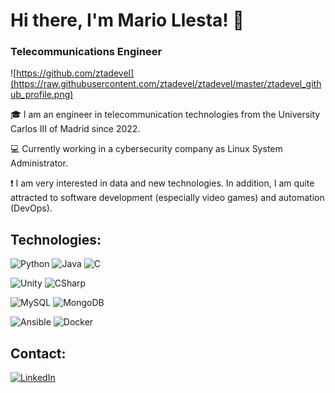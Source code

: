 # Hi there, I'm Mario Llesta! 👋
### Telecommunications Engineer

![https://github.com/ztadevel](https://raw.githubusercontent.com/ztadevel/ztadevel/master/ztadevel_github_profile.png)

🎓 I am an engineer in telecommunication technologies from the University Carlos III of Madrid since 2022.

💻 Currently working in a cybersecurity company as Linux System Administrator.

❗ I am very interested in data and new technologies. In addition, I am quite attracted to software development (especially video games) and automation (DevOps).

## Technologies:
![Python](https://img.shields.io/badge/Python-3776AB?style=for-the-badge&logo=python&logoColor=white&labelColor=101010)
![Java](https://img.shields.io/badge/Java-F89820?style=for-the-badge&logo=java&logoColor=white&labelColor=101010)
![C](https://img.shields.io/badge/C-A8B9CC?style=for-the-badge&logo=c&logoColor=white&labelColor=101010)

![Unity](https://img.shields.io/badge/Unity-FFFFFF?style=for-the-badge&logo=unity&logoColor=white&labelColor=101010)
![CSharp](https://img.shields.io/badge/CSharp-A179DC?style=for-the-badge&logo=csharp&logoColor=white&labelColor=101010)

![MySQL](https://img.shields.io/badge/MySQL-4479A1?style=for-the-badge&logo=mysql&logoColor=white&labelColor=101010)
![MongoDB](https://img.shields.io/badge/MongoDB-47A248?style=for-the-badge&logo=mongodb&logoColor=white&labelColor=101010)

![Ansible](https://img.shields.io/badge/Ansible-EE0000?style=for-the-badge&logo=ansible&logoColor=white&labelColor=101010)
![Docker](https://img.shields.io/badge/Docker-2496ED?style=for-the-badge&logo=docker&logoColor=white&labelColor=101010)



## Contact:
[![LinkedIn](https://img.shields.io/badge/LinkedIn-Mario_Llesta-0A66C2?style=for-the-badge&logo=linkedin&logoColor=white&labelColor=101010)](https://www.linkedin.com/in/mario-llesta)
